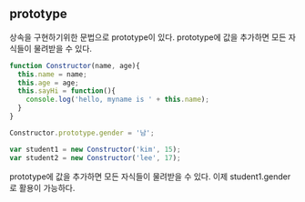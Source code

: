 



## prototype

상속을 구현하기위한 문법으로 prototype이 있다.
prototype에 값을 추가하면 모든 자식들이 물려받을 수 있다.
```javascript
function Constructor(name, age){
  this.name = name;
  this.age = age;
  this.sayHi = function(){
    console.log('hello, myname is ' + this.name);
  }
}

Constructor.prototype.gender = '남';

var student1 = new Constructor('kim', 15);
var student2 = new Constructor('lee', 17);
```
prototype에 값을 추가하면 모든 자식들이 물려받을 수 있다.
이제 student1.gender로 활용이 가능하다.
